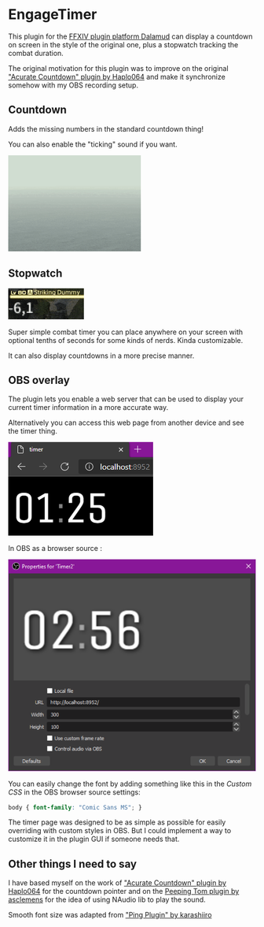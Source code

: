 # EngageTimer

This plugin for the [FFXIV plugin platform Dalamud](https://github.com/goatcorp/FFXIVQuickLauncher)
can display a countdown on screen in the style of the original one, plus a stopwatch tracking the combat duration.

The original motivation for this plugin was to improve on the
original ["Acurate Countdown" plugin by Haplo064](https://github.com/Haplo064/Europe)
and make it synchronize somehow with my OBS recording setup.

## Countdown

Adds the missing numbers in the standard countdown thing!

You can also enable the "ticking" sound if you want.

![Countdown example](Doc/countdown.gif)

## Stopwatch

![Stopwatch example](Doc/stopwatch.gif)

Super simple combat timer you can place anywhere on your screen with optional tenths of seconds for some kinds of nerds.
Kinda customizable.

It can also display countdowns in a more precise manner.

## OBS overlay

The plugin lets you enable a web server that can be used to display your current timer information in a more accurate
way.

Alternatively you can access this web page from another device and see the timer thing.

![Web page](Doc/overlay.png)

In OBS as a browser source :

![OBS Setup](Doc/OBS.png)

You can easily change the font by adding something like this in the *Custom CSS* in the OBS browser source settings:

```css
body { font-family: "Comic Sans MS"; }
```

The timer page was designed to be as simple as possible for easily overriding with custom styles in OBS.
But I could implement a way to customize it in the plugin GUI if someone needs that.


## Other things I need to say

I have based myself on the work of ["Acurate Countdown" plugin by Haplo064](https://github.com/Haplo064/Europe)
for the countdown pointer and on the [Peeping Tom plugin by asclemens](https://git.sr.ht/~jkcclemens/PeepingTom) for the
idea of using NAudio lib to play the sound.

Smooth font size was adapted from ["Ping Plugin" by karashiiro](https://github.com/karashiiro/PingPlugin) 

